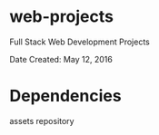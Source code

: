 # web-projects
Full Stack Web Development Projects

Date Created: May 12, 2016  

# Dependencies
assets repository  

